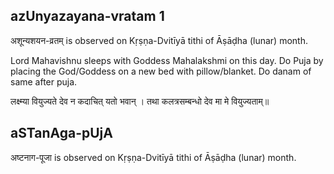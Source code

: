 ## azUnyazayana-vratam 1

अशून्यशयन-व्रतम् is observed on Kṛṣṇa-Dvitīyā tithi of Āṣāḍha (lunar) month.

Lord Mahavishnu sleeps with Goddess Mahalakshmi on this day. Do Puja by placing the God/Goddess on a new bed with pillow/blanket. Do danam of same after puja.

लक्ष्म्या वियुज्यते देव न कदाचित् यतो भवान् ।
तथा कलत्रसम्बन्धो देव मा मे वियुज्यताम्॥

## aSTanAga-pUjA

अष्टनाग-पूजा is observed on Kṛṣṇa-Dvitīyā tithi of Āṣāḍha (lunar) month.



